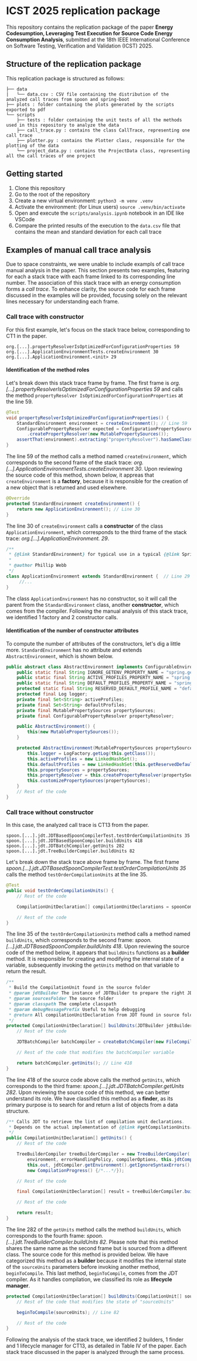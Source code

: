 # ICST 2025 replication package

This repository contains the replication package of the paper **Energy Codesumption, Leveraging Test Execution for Source Code Energy Consumption Analysis**, submitted at the 18th IEEE International Conference on Software Testing, Verification and Validation (ICST) 2025.

## Structure of the replication package

This replication package is structured as follows:

```
├── data
|   └── data.csv : CSV file containing the distribution of the analyzed call traces from spoon and spring-boot
├── plots : folder containing the plots generated by the scripts exported to pdf
└── scripts
    ├── tests : folder containing the unit tests of all the methods used in this repository to analyze the data
    ├── call_trace.py : contains the class CallTrace, representing one call trace
    ├── plotter.py : contains the Plotter class, responsible for the plotting of the data
    └── project_data.py : contains the ProjectData class, representing all the call traces of one project
```

## Getting started

1. Clone this repository
2. Go to the root of the repository
3. Create a new virtual environment: `python3 -m venv .venv`
4. Activate the environment: (for Linux users) `source .venv/bin/activate`
5. Open and execute the `scripts/analysis.ipynb` notebook in an IDE like VSCode
6. Compare the printed results of the execution to the `data.csv` file that contains the mean and standard deviation for each call trace

## Examples of manual call trace analysis

Due to space constraints, we were unable to include exampls of call trace manual analysis in the paper. This section presents two examples, featuring for each a stack trace with each frame linked to its corresponding line number. The association of this stack trace with an energy consumption forms a _call trace_. To enhance clarity, the source code for each frame discussed in the examples will be provided, focusing solely on the relevant lines necessary for understanding each frame.

### Call trace with constructor

For this first example, let's focus on the stack trace below, corresponding to CT1 in the paper.

```
org.[...].propertyResolverIsOptimizedForConfigurationProperties 59
org.[...].ApplicationEnvironmentTests.createEnvironment 30
org.[...].ApplicationEnvironment.<init> 29
```

#### Identification of the method roles

Let's break down this stack trace frame by frame. The first frame is _org.[...].propertyResolverIsOptimizedForConfigurationProperties 59_ and calls the method `propertyResolver IsOptimizedForConfigurationProperties` at the line 59.

```java
@Test
void propertyResolverIsOptimizedForConfigurationProperties() {
    StandardEnvironment environment = createEnvironment(); // Line 59
    ConfigurablePropertyResolver expected = ConfigurationPropertySources
        .createPropertyResolver(new MutablePropertySources());
    assertThat(environment).extracting("propertyResolver").hasSameClassAs(expected);
}
```

The line 59 of the method calls a method named `createEnvironment`, which corresponds to the second frame of the stack trace: _org.[...].ApplicationEnvironmentTests.createEnvironment 30_. Upon reviewing the source code of this method, shown below, it appreas that `createEnvironment` is a **factory**, because it is responsible for the creation of a new object that is returned and used elsewhere.

```java
@Override
protected StandardEnvironment createEnvironment() {
    return new ApplicationEnvironment(); // Line 30
}
```

The line 30 of `createEnvironment` calls a **constructor** of the class `ApplicationEnvironment`, which corresponds to the third frame of the stack trace: _org.[...].ApplicationEnvironment.<init> 29_.

```java
/**
 * {@link StandardEnvironment} for typical use in a typical {@link SpringApplication}.
 *
 * @author Phillip Webb
 */
class ApplicationEnvironment extends StandardEnvironment {  // Line 29
	 //...
}
```

The class `ApplicationEnvironment` has no constructor, so it will call the parent from the `StandardEnvironment` class, another **constructor**, which comes from the compiler. Following the manual analysis of this stack trace, we identified 1 factory and 2 constructor calls.

#### Identification of the number of constructor attributes

To compute the number of attributes of the constructors, let's dig a little more. `StandardEnvironment` has no attribute and extends `AbstractEnvironment`, which is shown below.

```java
public abstract class AbstractEnvironment implements ConfigurableEnvironment {
    public static final String IGNORE_GETENV_PROPERTY_NAME = "spring.getenv.ignore";
    public static final String ACTIVE_PROFILES_PROPERTY_NAME = "spring.profiles.active";
    public static final String DEFAULT_PROFILES_PROPERTY_NAME = "spring.profiles.default";
    protected static final String RESERVED_DEFAULT_PROFILE_NAME = "default";
    protected final Log logger;
    private final Set<String> activeProfiles;
    private final Set<String> defaultProfiles;
    private final MutablePropertySources propertySources;
    private final ConfigurablePropertyResolver propertyResolver;

    public AbstractEnvironment() {
        this(new MutablePropertySources());
    }

    protected AbstractEnvironment(MutablePropertySources propertySources) {
        this.logger = LogFactory.getLog(this.getClass());
        this.activeProfiles = new LinkedHashSet();
        this.defaultProfiles = new LinkedHashSet(this.getReservedDefaultProfiles());
        this.propertySources = propertySources;
        this.propertyResolver = this.createPropertyResolver(propertySources);
        this.customizePropertySources(propertySources);
    }
    // Rest of the code
}
```

### Call trace without constructor

In this case, the analyzed call trace is CT13 from the paper.

```
spoon.[...].jdt.JDTBasedSpoonCompilerTest.testOrderCompilationUnits 35
spoon.[...].jdt.JDTBasedSpoonCompiler.buildUnits 418
spoon.[...].jdt.JDTBatchCompiler.getUnits 282
spoon.[...].jdt.TreeBuilderCompiler.buildUnits 82
```

Let's break down the stack trace above frame by frame. The first frame _spoon.[...].jdt.JDTBasedSpoonCompilerTest.testOrderCompilationUnits 35_ calls the method `testOrderCompilationUnits` at the line 35.

```java
@Test
public void testOrderCompilationUnits() {
    // Rest of the code

    CompilationUnitDeclaration[] compilationUnitDeclarations = spoonCompiler.buildUnits(null, spoonCompiler.sources, spoonCompiler.getSourceClasspath(), ""); // Line 35

    // Rest of the code
}
```

The line 35 of the `testOrderCompilationUnits` method calls a method named `buildUnits`, which corresponds to the second frame: _spoon.[...].jdt.JDTBasedSpoonCompiler.buildUnits 418_. Upon reviewing the source code of the method below, it appears that `buildUnits` functions as a **builder** method. It is responsible for creating and modifying the internal state of a variable, subsequently invoking the `getUnits` method on that variable to return the result.

```java
/**
 * Build the CompilationUnit found in the source folder
 * @param jdtBuilder The instance of JDTBuilder to prepare the right JDT arguments
 * @param sourcesFolder The source folder
 * @param classpath The complete classpath
 * @param debugMessagePrefix Useful to help debugging
 * @return All compilationUnitDeclaration from JDT found in source folder
 */
protected CompilationUnitDeclaration[] buildUnits(JDTBuilder jdtBuilder, SpoonFolder sourcesFolder, String[] classpath, String debugMessagePrefix) {
    // Rest of the code

    JDTBatchCompiler batchCompiler = createBatchCompiler(new FileCompilerConfig(sourceFiles)); // Creation of an object on which the next method will be called

    // Rest of the code that modifies the batchCompiler variable

    return batchCompiler.getUnits(); // Line 418
}
```

The line 418 of the source code above calls the method `getUnits`, which corresponds to the third frame: _spoon.[...].jdt.JDTBatchCompiler.getUnits 282_. Upon reviewing the source code of this method, we can better understand its role. We have classified this method as a **finder**, as its primary purpose is to search for and return a list of objects from a data structure.

```java
/** Calls JDT to retrieve the list of compilation unit declarations.
 * Depends on the actual implementation of {@link #getCompilationUnits()}
 */
public CompilationUnitDeclaration[] getUnits() {
    // Rest of the code

    TreeBuilderCompiler treeBuilderCompiler = new TreeBuilderCompiler(
        environment, errorHandlingPolicy, compilerOptions, this.jdtCompiler.requestor, problemFactory,
        this.out, jdtCompiler.getEnvironment().getIgnoreSyntaxErrors(), jdtCompiler.getEnvironment().getLevel(),
        new CompilationProgress() {/*...*/});

    // Rest of the code

    final CompilationUnitDeclaration[] result = treeBuilderCompiler.buildUnits(getCompilationUnits()); // Line 282

    // Rest of the code

    return result;
}
```

The line 282 of the `getUnits` method calls the method `buildUnits`, which corresponds to the fourth frame: _spoon.[...].jdt.TreeBuilderCompiler.buildUnits 82_. Please note that this method shares the same name as the second frame but is sourced from a different class. The source code for this method is provided below. We have categorized this method as a **builder** because it modifies the internal state of the `sourceUnits` parameters before invoking another method, `beginToCompile`. This last method, `beginToCompile`, comes from the JDT compiler. As it handles compilation, we classified its role as **lifecycle manager**.

```java
protected CompilationUnitDeclaration[] buildUnits(CompilationUnit[] sourceUnits) {
    // Rest of the code that modifies the state of "sourceUnits"

    beginToCompile(sourceUnits); // Line 82

    // Rest of the code
}
```

Following the analysis of the stack trace, we identified 2 builders, 1 finder and 1 lifecycle manager for CT13, as detailed in Table IV of the paper. Each stack trace discussed in the paper is analyzed through the same process.
